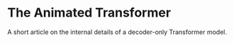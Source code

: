 # The Animated Transformer

A short article on the internal details of a decoder-only Transformer model.
